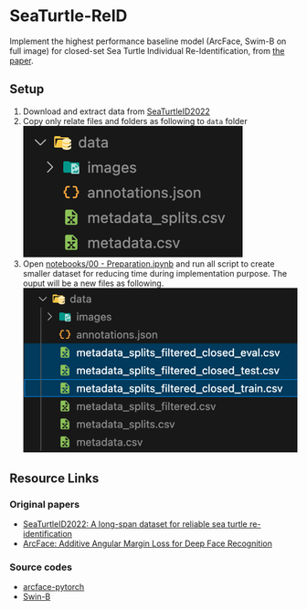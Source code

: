 # SeaTurtle-ReID

Implement the highest performance baseline model (ArcFace, Swim-B on full image) for closed-set Sea Turtle Individual Re-Identification, from [the paper](https://arxiv.org/abs/2211.10307).

## Setup

1. Download and extract data from [SeaTurtleID2022](https://www.kaggle.com/datasets/wildlifedatasets/seaturtleid2022/data)
2. Copy only relate files and folders as following to `data` folder
   ![Dataset structure](./resources/original-data.png "Dataset structure")
3. Open [notebooks/00 - Preparation.ipynb](./notebooks/00%20-%20Preparation.ipynb) and run all script to create smaller dataset for reducing time during implementation purpose. The ouput will be a new files as following.
   ![Filtered Dataset structure](./resources/metadata_splits_filtered.png "Filtered Dataset structure")

## Resource Links

### Original papers

- [SeaTurtleID2022: A long-span dataset for reliable sea turtle re-identification](https://arxiv.org/abs/2211.10307)
- [ArcFace: Additive Angular Margin Loss for Deep Face Recognition](https://arxiv.org/abs/1801.07698)

### Source codes

- [arcface-pytorch](https://github.com/ronghuaiyang/arcface-pytorch)
- [Swin-B](https://docs.pytorch.org/vision/main/models/generated/torchvision.models.swin_b.html#torchvision.models.swin_b)
<!-- - [FaceNet: A Unified Embedding for Face Recognition and Clustering](https://arxiv.org/abs/1503.03832) -->
